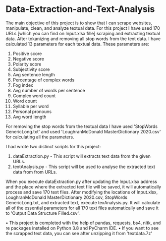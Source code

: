 # Data-Extraction-and-Text-Analysis
The main objective of this project is to show that I can scrape websites, manipulate, clean, and analyze textual data. For this project I have used 170 URLs [which you can find on Input.xlsx fille] scraping and extracting textual data. After tokanizing and removing all stop words from the text data. I have calculated 13 parameters for each textual data. These parameters are:
1. Positive score
2. Negative score
3. Polarity score
4. Subjectivity score
5. Avg sentence length
6. Percentage of complex words
7. Fog index
8. Avg number of words per sentence
9. Complex word count
10. Word count
11. Syllable per word
12. Personal pronouns
13. Avg word length

For removing the stop words from the textual data I have used 'StopWords GenericLong.txt' and used 'LoughranMcDonald MasterDictionary 2020.csv' for calculating all the parameters.

I had wrote two distinct scripts for this project:
1. dataExtraction.py - This script will extracts text data from the given URLs.
2. textAnalysis.py - This script will be used to analyse the extracted text data from from URLs.

When you execute dataExtraction.py after updating the Input.xlsx address and the place where the extracted text file will be saved, it will automatically process and save 170 text files. After modifying the locations of Input.xlsx, LoughranMcDonald MasterDictionary 2020.csv, StopWords GenericLong.txt, and extracted text, execute texAnalysis.py. It will calculate all of the essential parameters for all 170 text files automatically and save it to 'Output Data Structure Filled.csv'.

• This project is completed with the help of pandas, requests, bs4, nltk, and re packages installed on Python 3.8 and PyCharm IDE. • If you want to see the scrapped text data, you can see after unzipping it from 'textdata.7z'   
